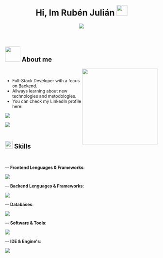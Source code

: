 <h1 align="center"><b>Hi, Im Rubén Julián</b> <img src="https://media.giphy.com/media/hvRJCLFzcasrR4ia7z/giphy.gif" width="35"></h1>

<p align="center">
  <a href="https://github.com/DenverCoder1/readme-typing-svg"><img src="https://readme-typing-svg.herokuapp.com?font=Time+New+Roman&color=cyan&size=25&center=true&vCenter=true&width=600&height=100&lines=Welcome+to+my+GitHub+profile.;"></a>
</p>

<br>

## <picture><img src="https://media.giphy.com/media/jpVnC65DmYeyRL4LHS/giphy.gif" width="50px"></picture> **About me**

<picture><img align="right" src="https://media.giphy.com/media/l3vR85PnGsBwu1PFK/giphy.gif" width="250px"></picture>

<br>

- Full-Stack Developer with a focus on Backend.
- Allways learning about new technologies and metodologies.
- You can check my LinkedIn profile here:
 <a href="https://www.linkedin.com/public-profile/settings?trk=d_flagship3_profile_self_view_public_profile">
    <img src="https://skillicons.dev/icons?i=linkedin" />
  </a>

<br>

<img src="https://user-images.githubusercontent.com/73097560/115834477-dbab4500-a447-11eb-908a-139a6edaec5c.gif"><br><br>

## <img src="https://media2.giphy.com/media/QssGEmpkyEOhBCb7e1/giphy.gif?cid=ecf05e47a0n3gi1bfqntqmob8g9aid1oyj2wr3ds3mg700bl&rid=giphy.gif" width ="25"><b> Skills</b>
<br>

<p align="center">

-- **Frontend Lenguages & Frameworks**:
  
<a href="">
    <img src="https://skillicons.dev/icons?i=html,css,js,ts,react,bootstrap," />
  </a>
  
<br>
   
-- **Backend Lenguages & Frameworks**:
  
<a href="">
    <img src="https://skillicons.dev/icons?i=java,spring,hibernate,py,php,laravel,cs" />
  </a>

<br>

-- **Databases**:

 <a href="">
    <img src="https://skillicons.dev/icons?i=mysql,mongodb" />
  </a>

<br>

-- **Software & Tools**:

 <a href="">
    <img src="https://skillicons.dev/icons?i=git,github,selenium,ps,figma,linux,postman" />
  </a>

<br>

-- **IDE & Engine's**:

 <a href="">
    <img src="https://skillicons.dev/icons?i=vscode,idea,eclipse,godot" />
  </a>

<br>

</p>
